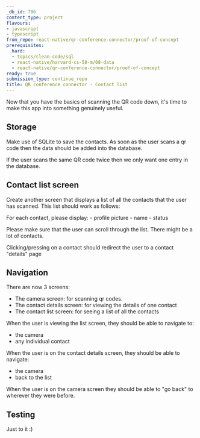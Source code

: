 ```yaml
---
_db_id: 796
content_type: project
flavours:
- javascript
- typescript
from_repo: react-native/qr-conference-connector/proof-of-concept
prerequisites:
  hard:
  - topics/clean-code/sql
  - react-native/harvard-cs-50-m/08-data
  - react-native/qr-conference-connector/proof-of-concept
ready: true
submission_type: continue_repo
title: QR conference connector - Contact list
---
```


Now that you have the basics of scanning the QR code down, it's time to make this app into something genuinely useful.

## Storage 

Make use of SQLite to save the contacts. As soon as the user scans a qr code then the data should be added into the database.

If the user scans the same QR code twice then we only want one entry in the database.

## Contact list screen 

Create another screen that displays a list of all the contacts that the user has scanned.  This list should work as follows:

For each contact, please display:
    - profile picture
    - name
    - status

Please make sure that the user can scroll through the list. There might be a lot of contacts.

Clicking/pressing on a contact should redirect the user to a contact "details" page

## Navigation 

There are now 3 screens:

- The camera screen: for scanning qr codes.
- The contact details screen: for viewing the details of one contact
- The contact list screen: for seeing a list of all the contacts 

When the user is viewing the list screen, they should be able to navigate to:

- the camera
- any individual contact

When the user is on the contact details screen, they should be able to navigate:

- the camera
- back to the list

When the user is on the camera screen they should be able to "go back" to wherever they were before.


## Testing 

Just to it :)